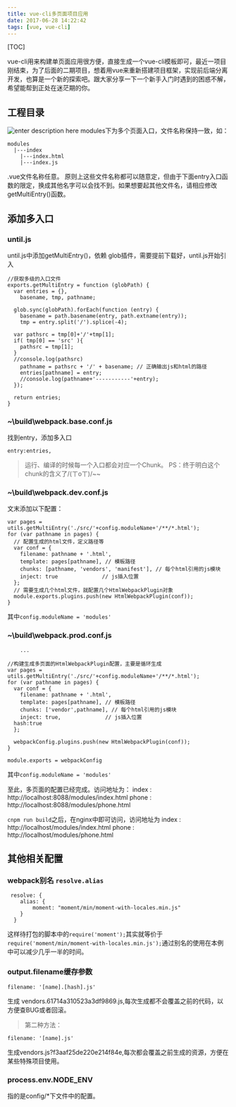 ```yaml
---
title: vue-cli多页面项目应用
date: 2017-06-28 14:22:42
tags: [vue, vue-cli]
---
```

[TOC]

vue-cli用来构建单页面应用很方便，直接生成一个vue-cli模板即可，最近一项目刚结束，为了后面的二期项目，想着用vue来重新搭建项目框架，实现前后端分离开发，也算是一个新的探索吧。跟大家分享一下一个新手入门时遇到的困惑不解，希望能帮到正处在迷茫期的你。

## 工程目录
![enter description here][1]
modules下为多个页面入口，文件名称保持一致，如：

    modules
      |---index
        |---index.html
        |---index.js
.vue文件名称任意。
原则上这些文件名称都可以随意定，但由于下面entry入口函数的限定，换成其他名字可以会找不到。如果想要起其他文件名，请相应修改getMultiEntry()函数。
    
## 添加多入口
### until.js

until.js中添加getMultiEntry()，依赖 glob插件，需要提前下载好，until.js开始引入


    //获取多级的入口文件
    exports.getMultiEntry = function (globPath) {
      var entries = {},
        basename, tmp, pathname;

      glob.sync(globPath).forEach(function (entry) {
        basename = path.basename(entry, path.extname(entry));
        tmp = entry.split('/').splice(-4);
      
      var pathsrc = tmp[0]+'/'+tmp[1];
      if( tmp[0] == 'src' ){
        pathsrc = tmp[1];
      }
      //console.log(pathsrc)
        pathname = pathsrc + '/' + basename; // 正确输出js和html的路径
        entries[pathname] = entry;
        //console.log(pathname+'-----------'+entry);
      });
      
      return entries;
    }

###  ~\build\webpack.base.conf.js 
找到entry，添加多入口

    entry:entries,
> 运行、编译的时候每一个入口都会对应一个Chunk。 PS：终于明白这个chunk的含义了/(ㄒoㄒ)/~~

### ~\build\webpack.dev.conf.js

文末添加以下配置：

    var pages =  utils.getMultiEntry('./src/'+config.moduleName+'/**/*.html');
    for (var pathname in pages) {
      // 配置生成的html文件，定义路径等
      var conf = {
        filename: pathname + '.html',
        template: pages[pathname], // 模板路径
        chunks: [pathname, 'vendors', 'manifest'], // 每个html引用的js模块
        inject: true              // js插入位置
      };
      // 需要生成几个html文件，就配置几个HtmlWebpackPlugin对象
      module.exports.plugins.push(new HtmlWebpackPlugin(conf));
    }
其中`config.moduleName = 'modules'`
### ~\build\webpack.prod.conf.js

        ...

    //构建生成多页面的HtmlWebpackPlugin配置，主要是循环生成
    var pages =  utils.getMultiEntry('./src/'+config.moduleName+'/**/*.html');
    for (var pathname in pages) {
      var conf = {
        filename: pathname + '.html',
        template: pages[pathname], // 模板路径
        chunks: ['vendor',pathname], // 每个html引用的js模块
        inject: true,              // js插入位置
      hash:true
      };
     
      webpackConfig.plugins.push(new HtmlWebpackPlugin(conf));
    }

    module.exports = webpackConfig

其中`config.moduleName = 'modules'`

至此，多页面的配置已经完成。访问地址为：
index : http://localhost:8088/modules/index.html
phone : http://localhost:8088/modules/phone.html

`cnpm run build`之后，在nginx中即可访问，访问地址为
index : http://localhost/modules/index.html
phone : http://localhost/modules/phone.html

## 其他相关配置
### webpack别名 `resolve.alias`


     resolve: {
        alias: {
            moment: "moment/min/moment-with-locales.min.js"
        }
      }
这样待打包的脚本中的`require('moment');`其实就等价于`require('moment/min/moment-with-locales.min.js');`通过别名的使用在本例中可以减少几乎一半的时间。      
### output.filename缓存参数

    filename: '[name].[hash].js'
生成 vendors.61714a310523a3df9869.js,每次生成都不会覆盖之前的代码，以方便查BUG或者回滚。
> 第二种方法：

    filename: '[name].js'
生成vendors.js?f3aaf25de220e214f84e,每次都会覆盖之前生成的资源，方便在某些特殊项目使用。
### process.env.NODE_ENV
指的是config/*下文件中的配置。



  [1]: ./images/%E5%BE%AE%E4%BF%A1%E6%88%AA%E5%9B%BE_20170706102216.png "微信截图_20170706102216.png"